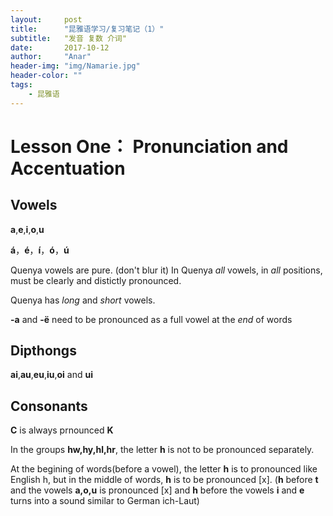 ```yaml
---
layout:     post
title:      "昆雅语学习/复习笔记（1）"
subtitle:   "发音 复数 介词"
date:       2017-10-12
author:     "Anar"
header-img: "img/Namarie.jpg"
header-color: ""
tags:
    - 昆雅语
---
```

# Lesson One： Pronunciation and Accentuation
## Vowels

**a**,**e**,**i**,**o**,**u**

**á**，**é**，**í**，**ó**，**ú**


Quenya vowels are pure. (don't blur it) In Quenya *all* vowels, in *all* positions, must be clearly and distictly pronounced.

Quenya has *long* and *short* vowels.

**-a** and **-ë** need to be pronounced as a full vowel at the *end* of words

## Dipthongs
**ai**,**au**,**eu**,**iu**,**oi** and **ui**

## Consonants
**C** is always prnounced **K**

In the groups **hw,hy,hl,hr**, the letter **h** is not to be pronounced separately.

At the begining of words(before a vowel), the letter **h** is to pronounced like English h, but in the middle of words, **h** is to be pronounced [x]. (**h** before **t** and the vowels **a,o,u** is pronounced [x] and **h** before the vowels **i** and **e** turns into a sound similar to German ich-Laut)
